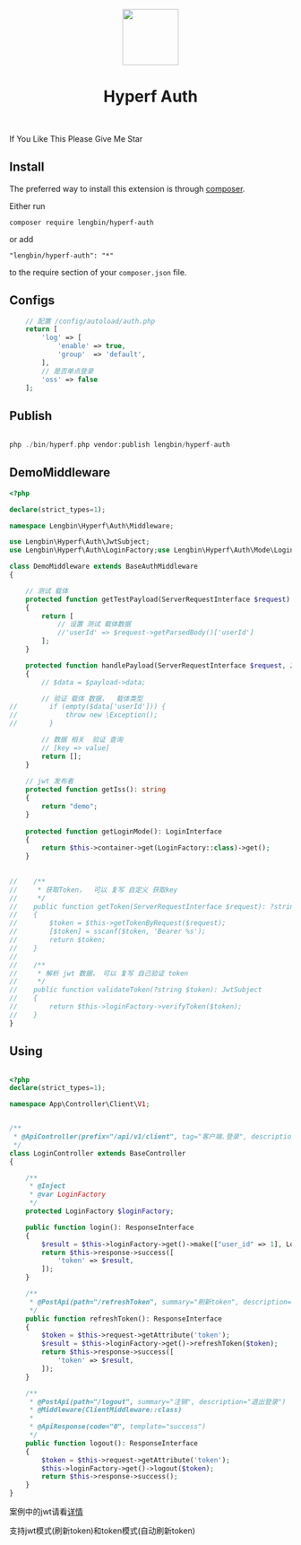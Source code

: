 <p align="center">
    <a href="https://hyperf.io/" target="_blank">
        <img src="https://hyperf.oss-cn-hangzhou.aliyuncs.com/hyperf.png" height="100px">
    </a>
    <h1 align="center">Hyperf Auth</h1>
    <br>
</p>

If You Like This Please Give Me Star

Install
------------

The preferred way to install this extension is through [composer](http://getcomposer.org/download/).

Either run

```
composer require lengbin/hyperf-auth
```

or add

```
"lengbin/hyperf-auth": "*"
```
to the require section of your `composer.json` file.

Configs
-----
``` php
    // 配置 /config/autoload/auth.php
    return [
        'log' => [
            'enable' => true,
            'group'  => 'default',
        ],
        // 是否单点登录
        'oss' => false
    ];    
```


Publish
-------
```php
      
php ./bin/hyperf.php vendor:publish lengbin/hyperf-auth

```

DemoMiddleware 
-----

```php
<?php

declare(strict_types=1);

namespace Lengbin\Hyperf\Auth\Middleware;

use Lengbin\Hyperf\Auth\JwtSubject;
use Lengbin\Hyperf\Auth\LoginFactory;use Lengbin\Hyperf\Auth\Mode\LoginInterface;use Psr\Http\Message\ServerRequestInterface;

class DemoMiddleware extends BaseAuthMiddleware
{

    // 测试 载体
    protected function getTestPayload(ServerRequestInterface $request)
    {
        return [
            // 设置 测试 载体数据
            //'userId' => $request->getParsedBody()['userId']
        ];
    }

    protected function handlePayload(ServerRequestInterface $request, JwtSubject $payload): array
    {
        // $data = $payload->data;

        // 验证 载体 数据，  载体类型
//        if (empty($data['userId'])) {
//            throw new \Exception();
//        }

        // 数据 相关  验证 查询
        // [key => value]
        return [];
    }
    
    // jwt 发布者
    protected function getIss(): string
    {
        return "demo";
    }
    
    protected function getLoginMode(): LoginInterface
    {
        return $this->container->get(LoginFactory::class)->get();
    }
    
    
//    /**
//     * 获取Token，  可以 复写 自定义 获取key
//     */
//    public function getToken(ServerRequestInterface $request): ?string
//    {
//        $token = $this->getTokenByRequest($request);
//        [$token] = sscanf($token, 'Bearer %s');
//        return $token;
//    }
//
//    /**
//     * 解析 jwt 数据， 可以 复写 自己验证 token
//     */
//    public function validateToken(?string $token): JwtSubject
//    {
//        return $this->loginFactory->verifyToken($token);
//    }
}

```

Using
------
```php

<?php
declare(strict_types=1);

namespace App\Controller\Client\V1;


/**
 * @ApiController(prefix="/api/v1/client", tag="客户端.登录", description="客户端.登录")
 */
class LoginController extends BaseController
{

    /**
     * @Inject
     * @var LoginFactory
     */
    protected LoginFactory $loginFactory;

    public function login(): ResponseInterface
    {
        $result = $this->loginFactory->get()->make(["user_id" => 1], LoginFactory::LOGIN_TYPE_CLIENT);
        return $this->response->success([
            'token' => $result,
        ]);
    }

    /**
     * @PostApi(path="/refreshToken", summary="刷新token", description="刷新token")
     */
    public function refreshToken(): ResponseInterface
    {
        $token = $this->request->getAttribute('token');
        $result = $this->loginFactory->get()->refreshToken($token);
        return $this->response->success([
            'token' => $result,
        ]);
    }

    /**
     * @PostApi(path="/logout", summary="注销", description="退出登录")
     * @Middleware(ClientMiddleware::class)
     *
     * @ApiResponse(code="0", template="success")
     */
    public function logout(): ResponseInterface
    {
        $token = $this->request->getAttribute('token');
        $this->loginFactory->get()->logout($token);
        return $this->response->success();
    }
}


```

案例中的jwt请看[详情](https://github.com/hyperf-ext/jwt)

支持jwt模式(刷新token)和token模式(自动刷新token)